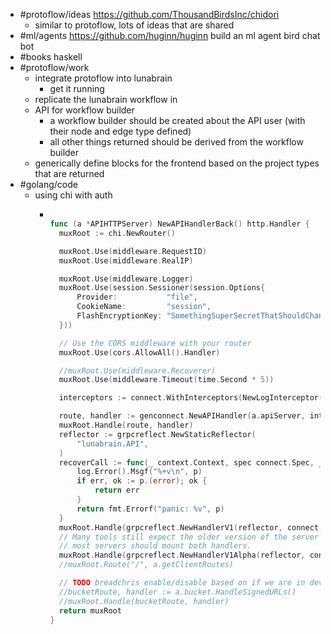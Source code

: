 - #protoflow/ideas https://github.com/ThousandBirdsInc/chidori
	- similar to protoflow, lots of ideas that are shared
- #ml/agents https://github.com/huginn/huginn build an ml agent bird chat bot
- #books haskell
- #protoflow/work
	- integrate protoflow into lunabrain
		- get it running
	- replicate the lunabrain workflow in
	- API for workflow builder
		- a workflow builder should be created about the API user (with their node and edge type defined)
		- all other things returned should be derived from the workflow builder
	- generically define blocks for the frontend based on the project types that are returned
- #golang/code
	- using chi with auth
		- ```go
		  
		  func (a *APIHTTPServer) NewAPIHandlerBack() http.Handler {
		  	muxRoot := chi.NewRouter()
		  
		  	muxRoot.Use(middleware.RequestID)
		  	muxRoot.Use(middleware.RealIP)
		  
		  	muxRoot.Use(middleware.Logger)
		  	muxRoot.Use(session.Sessioner(session.Options{
		  		Provider:           "file",
		  		CookieName:         "session",
		  		FlashEncryptionKey: "SomethingSuperSecretThatShouldChange",
		  	}))
		  
		  	// Use the CORS middleware with your router
		  	muxRoot.Use(cors.AllowAll().Handler)
		  
		  	//muxRoot.Use(middleware.Recoverer)
		  	muxRoot.Use(middleware.Timeout(time.Second * 5))
		  
		  	interceptors := connect.WithInterceptors(NewLogInterceptor())
		  
		  	route, handler := genconnect.NewAPIHandler(a.apiServer, interceptors)
		  	muxRoot.Handle(route, handler)
		  	reflector := grpcreflect.NewStaticReflector(
		  		"lunabrain.API",
		  	)
		  	recoverCall := func(_ context.Context, spec connect.Spec, _ http.Header, p any) error {
		  		log.Error().Msgf("%+v\n", p)
		  		if err, ok := p.(error); ok {
		  			return err
		  		}
		  		return fmt.Errorf("panic: %v", p)
		  	}
		  	muxRoot.Handle(grpcreflect.NewHandlerV1(reflector, connect.WithRecover(recoverCall)))
		  	// Many tools still expect the older version of the server reflection API, so
		  	// most servers should mount both handlers.
		  	muxRoot.Handle(grpcreflect.NewHandlerV1Alpha(reflector, connect.WithRecover(recoverCall)))
		  	//muxRoot.Route("/", a.getClientRoutes)
		  
		  	// TODO breadchris enable/disable based on if we are in dev mode
		  	//bucketRoute, handler := a.bucket.HandleSignedURLs()
		  	//muxRoot.Handle(bucketRoute, handler)
		  	return muxRoot
		  }
		  ```